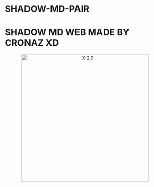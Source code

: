 # SHADOW-MD-PAIR
#  SHADOW MD  WEB MADE BY CRONAZ XD


<p align="center">  
  <a href="https://t.me/Tha_Healer">
    <img alt="X-2.0" height="400" src="https://ik.imagekit.io/eypz/1728220827280_FWLv9BnsE.png">
